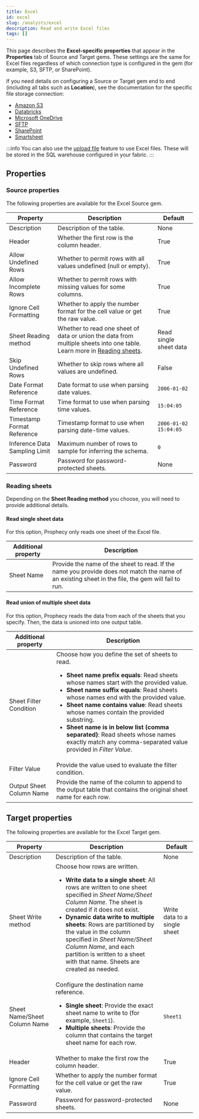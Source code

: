 ```yaml
---
title: Excel
id: excel
slug: /analysts/excel
description: Read and write Excel files
tags: []
---
```


This page describes the **Excel-specific properties** that appear in the **Properties** tab of Source and Target gems. These settings are the same for Excel files regardless of which connection type is configured in the gem (for example, S3, SFTP, or SharePoint).

If you need details on configuring a Source or Target gem end to end (including all tabs such as **Location**), see the documentation for the specific file storage connection:

- [Amazon S3](/analysts/s3-gem)
- [Databricks](/analysts/databricks-volumes-gem)
- [Microsoft OneDrive](/analysts/onedrive-gem)
- [SFTP](/analysts/sftp-gem)
- [SharePoint](/analysts/sharepoint-gem)
- [Smartsheet](/analysts/smartsheet-gem)

:::info
You can also use the [upload file](docs/analysts/development/gems/source-target/table/upload-files.md) feature to use Excel files. These will be stored in the SQL warehouse configured in your fabric.
:::

## Properties

### Source properties

The following properties are available for the Excel Source gem.

| Property                      | Description                                                                                                                               | Default                |
| ----------------------------- | ----------------------------------------------------------------------------------------------------------------------------------------- | ---------------------- |
| Description                   | Description of the table.                                                                                                                 | None                   |
| Header                        | Whether the first row is the column header.                                                                                               | True                   |
| Allow Undefined Rows          | Whether to permit rows with all values undefined (null or empty).                                                                         | True                   |
| Allow Incomplete Rows         | Whether to permit rows with missing values for some columns.                                                                              | True                   |
| Ignore Cell Formatting        | Whether to apply the number format for the cell value or get the raw value.                                                               | True                   |
| Sheet Reading method          | Whether to read one sheet of data or union the data from multiple sheets into one table. Learn more in [Reading sheets](#reading-sheets). | Read single sheet data |
| Skip Undefined Rows           | Whether to skip rows where all values are undefined.                                                                                      | False                  |
| Date Format Reference         | Date format to use when parsing date values.                                                                                              | `2006-01-02`           |
| Time Format Reference         | Time format to use when parsing time values.                                                                                              | `15:04:05`             |
| Timestamp Format Reference    | Timestamp format to use when parsing date-time values.                                                                                    | `2006-01-02 15:04:05`  |
| Inference Data Sampling Limit | Maximum number of rows to sample for inferring the schema.                                                                                | `0`                    |
| Password                      | Password for password-protected sheets.                                                                                                   | None                   |

### Reading sheets

Depending on the **Sheet Reading method** you choose, you will need to provide additional details.

#### Read single sheet data

For this option, Prophecy only reads one sheet of the Excel file.

| Additional property | Description                                                                                                                                        |
| ------------------- | -------------------------------------------------------------------------------------------------------------------------------------------------- |
| Sheet Name          | Provide the name of the sheet to read. If the name you provide does not match the name of an existing sheet in the file, the gem will fail to run. |

#### Read union of multiple sheet data

For this option, Prophecy reads the data from each of the sheets that you specify. Then, the data is unioned into one output table.

| Additional property      | Description                                                                                                                                                                                                                                                                                                                                                                                                                                                                                                                                                         |
| ------------------------ | ------------------------------------------------------------------------------------------------------------------------------------------------------------------------------------------------------------------------------------------------------------------------------------------------------------------------------------------------------------------------------------------------------------------------------------------------------------------------------------------------------------------------------------------------------------------- |
| Sheet Filter Condition   | Choose how you define the set of sheets to read. <ul><li><strong>Sheet name prefix equals</strong>: Read sheets whose names start with the provided value.</li><li><strong>Sheet name suffix equals</strong>: Read sheets whose names end with the provided value.</li><li><strong>Sheet name contains value</strong>: Read sheets whose names contain the provided substring.</li><li><strong>Sheet name is in below list (comma separated)</strong>: Read sheets whose names exactly match any comma-separated value provided in <em>Filter Value</em>.</li></ul> |
| Filter Value             | Provide the value used to evaluate the filter condition.                                                                                                                                                                                                                                                                                                                                                                                                                                                                                                            |
| Output Sheet Column Name | Provide the name of the column to append to the output table that contains the original sheet name for each row.                                                                                                                                                                                                                                                                                                                                                                                                                                                    |

## Target properties

The following properties are available for the Excel Target gem.

| Property                     | Description                                                                                                                                                                                                                                                                                                                                                                                                                                                                               | Default                      |
| ---------------------------- | ----------------------------------------------------------------------------------------------------------------------------------------------------------------------------------------------------------------------------------------------------------------------------------------------------------------------------------------------------------------------------------------------------------------------------------------------------------------------------------------- | ---------------------------- |
| Description                  | Description of the table.                                                                                                                                                                                                                                                                                                                                                                                                                                                                 | None                         |
| Sheet Write method           | Choose how rows are written. <ul><li><strong>Write data to a single sheet</strong>: All rows are written to one sheet specified in <em>Sheet Name/Sheet Column Name</em>. The sheet is created if it does not exist.</li><li><strong>Dynamic data write to multiple sheets</strong>: Rows are partitioned by the value in the column specified in <em>Sheet Name/Sheet Column Name</em>, and each partition is written to a sheet with that name. Sheets are created as needed.</li></ul> | Write data to a single sheet |
| Sheet Name/Sheet Column Name | Configure the destination name reference. <ul><li><strong>Single sheet</strong>: Provide the exact sheet name to write to (for example, <code>Sheet1</code>).</li><li><strong>Multiple sheets</strong>: Provide the column that contains the target sheet name for each row. </li></ul>                                                                                                                                                                                                   | `Sheet1`                     |
| Header                       | Whether to make the first row the column header.                                                                                                                                                                                                                                                                                                                                                                                                                                          | True                         |
| Ignore Cell Formatting       | Whether to apply the number format for the cell value or get the raw value.                                                                                                                                                                                                                                                                                                                                                                                                               | True                         |
| Password                     | Password for password-protected sheets.                                                                                                                                                                                                                                                                                                                                                                                                                                                   | None                         |
